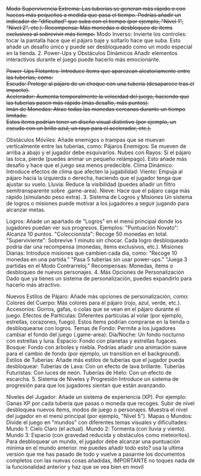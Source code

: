 ~~Modo Supervivencia Extrema:
Las tuberías se generan más rápido o con huecos más pequeños a medida que pasa el tiempo.
Podrías añadir un indicador de "dificultad" que suba con el tiempo (por ejemplo, "Nivel 1", "Nivel 2", etc.).
Recompensa: Más monedas o desbloqueo de ítems exclusivos al sobrevivir más tiempo.~~
Modo Inverso:
Invierte los controles: tocar la pantalla hace que el pájaro baje y soltarlo hace que suba.
Esto añade un desafío único y puede ser desbloqueado como un modo especial en la tienda.
2. Power-Ups y Obstáculos Dinámicos
Añadir elementos interactivos durante el juego puede hacerlo más emocionante.

~~Power-Ups Flotantes:
Introduce ítems que aparezcan aleatoriamente entre las tuberías, como:  
Escudo: Protege al pájaro de un choque con una tubería (desaparece tras el impacto).  
Acelerador: Aumenta temporalmente la velocidad del juego, haciendo que las tuberías pasen más rápido (más desafío, más puntos).  
Imán de Monedas: Atrae todas las monedas cercanas durante un tiempo limitado.  
Estos ítems podrían tener un diseño visual distintivo (por ejemplo, un escudo con un brillo azul, un rayo para el acelerador, etc.).~~

Obstáculos Móviles:
Añade enemigos o trampas que se muevan verticalmente entre las tuberías, como:
Pájaros Enemigos: Se mueven de arriba a abajo y el jugador debe esquivarlos.
Nubes con Rayos: Si el pájaro las toca, pierde (puedes animar un pequeño relámpago).
Esto añade más desafío y hace que el juego sea menos predecible.
Clima Dinámico:
Introduce efectos de clima que afecten la jugabilidad:
Viento: Empuja al pájaro hacia la izquierda o derecha, haciendo que el jugador tenga que ajustar su vuelo.
Lluvia: Reduce la visibilidad (puedes añadir un filtro semitransparente sobre .game-area).
Nieve: Hace que el pájaro caiga más rápido (simulando peso extra).
3. Sistema de Logros y Misiones
Un sistema de logros o misiones puede motivar a los jugadores a seguir jugando para alcanzar metas.

Logros:
Añade un apartado de "Logros" en el menú principal donde los jugadores puedan ver sus progresos. Ejemplos:
"Puntuación Novato": Alcanza 10 puntos.
"Coleccionista": Recoge 50 monedas en total.
"Superviviente": Sobrevive 1 minuto sin chocar.
Cada logro desbloqueado podría dar una recompensa (monedas, ítems exclusivos, etc.).
Misiones Diarias:
Introduce misiones que cambien cada día, como:
"Recoge 10 monedas en una partida."
"Pasa 5 tuberías sin usar power-ups."
"Juega 3 partidas en el Modo Contrarreloj."
Recompensas: Monedas, ítems o desbloqueo de nuevos personajes.
4. Más Opciones de Personalización
Dado que ya tienes un sistema de personalización, puedes expandirlo para hacerlo más atractivo.

Nuevos Estilos de Pájaro:
Añade más opciones de personalización, como:
Colores del Cuerpo: Más colores para el pájaro (rojo, azul, verde, etc.).
Accesorios: Gorros, gafas, o colas que se vean en el pájaro durante el juego.
Efectos de Partículas: Diferentes partículas al volar (por ejemplo, estrellas, corazones, fuego).
Estos ítems podrían comprarse en la tienda o desbloquearse con logros.
Temas de Fondo:
Permite a los jugadores cambiar el fondo del juego (.game-area):
Día/Noche: Un fondo nocturno con estrellas y luna.
Espacio: Fondo con planetas y estrellas fugaces.
Bosque: Fondo con árboles y niebla.
Podrías añadir una animación suave para el cambio de fondo (por ejemplo, un transition en el background).
Estilos de Tuberías:
Añade más estilos de tuberías que el jugador pueda desbloquear:
Tuberías de Lava: Con un efecto de lava brillante.
Tuberías Futuristas: Con luces de neón.
Tuberías de Hielo: Con un efecto de escarcha.
5. Sistema de Niveles y Progresión
Introduce un sistema de progresión para que los jugadores sientan que están avanzando.

Niveles del Jugador:
Añade un sistema de experiencia (XP). Por ejemplo:
Ganas XP por cada tubería que pasas o moneda que recoges.
Subir de nivel desbloquea nuevos ítems, modos de juego o personajes.
Muestra el nivel del jugador en el menú principal (por ejemplo, "Nivel 5").
Mapas o Mundos:
Divide el juego en "mundos" con diferentes temas visuales y dificultades:
Mundo 1: Cielo Claro (el actual).
Mundo 2: Tormenta (con lluvia y viento).
Mundo 3: Espacio (con gravedad reducida y obstáculos como meteoritos).
Para desbloquear un mundo, el jugador debe alcanzar una puntuación mínima en el mundo anterior. me puedes añadir todo esto? usa la ultima version que me has pasado de todo y vuelve a pasarme los documentos completos con las nuevas cosas añadidas, IMPORTANTE no toques nada de la funcionalidad anterior y haz que se vea bien en movil